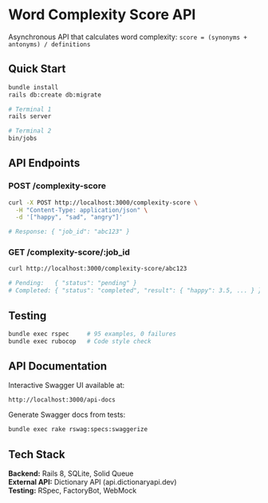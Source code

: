 # Word Complexity Score API

Asynchronous API that calculates word complexity: `score = (synonyms + antonyms) / definitions`

## Quick Start

```bash
bundle install
rails db:create db:migrate

# Terminal 1
rails server

# Terminal 2
bin/jobs
```

## API Endpoints

### POST /complexity-score
```bash
curl -X POST http://localhost:3000/complexity-score \
  -H "Content-Type: application/json" \
  -d '["happy", "sad", "angry"]'

# Response: { "job_id": "abc123" }
```

### GET /complexity-score/:job_id
```bash
curl http://localhost:3000/complexity-score/abc123

# Pending:   { "status": "pending" }
# Completed: { "status": "completed", "result": { "happy": 3.5, ... } }
```

## Testing

```bash
bundle exec rspec     # 95 examples, 0 failures
bundle exec rubocop   # Code style check
```

## API Documentation

Interactive Swagger UI available at:
```
http://localhost:3000/api-docs
```

Generate Swagger docs from tests:
```bash
bundle exec rake rswag:specs:swaggerize
```

## Tech Stack

**Backend:** Rails 8, SQLite, Solid Queue  
**External API:** Dictionary API (api.dictionaryapi.dev)  
**Testing:** RSpec, FactoryBot, WebMock

